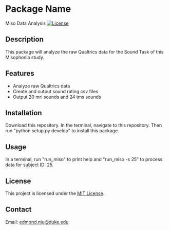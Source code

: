 # Package Name

Miso Data Analysis 
[![License](https://img.shields.io/badge/license-MIT-blue.svg)](https://opensource.org/licenses/MIT)

## Description

This package will analyze the raw Qualtrics data for the Sound Task of this Misophonia study.

## Features

- Analyze raw Qualtrics data
- Create and output sound rating csv files
- Output 20 mri sounds and 24 tms sounds

## Installation

Download this repository. In the terminal, navigate to this repository. Then run "python setup.py develop" to install this package.

## Usage

In a terminal, run "run_miso" to print help and "run_miso -s 25" to process data for subject ID: 25.

## License

This project is licensed under the [MIT License](https://opensource.org/licenses/MIT).

## Contact

Email: edmond.niu@duke.edu
